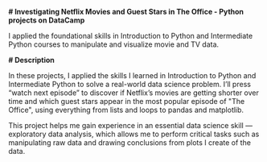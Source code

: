 **# Investigating Netflix Movies and Guest Stars in The Office - Python projects on DataCamp**

I applied the foundational skills in Introduction to Python and Intermediate Python courses to manipulate and visualize movie and TV data.

**# Description**

In these projects, I applied the skills I learned in Introduction to Python and Intermediate Python to solve a real-world data science problem. I’ll press “watch next episode” to discover if Netflix’s movies are getting shorter over time and which guest stars appear in the most popular episode of "The Office", using everything from lists and loops to pandas and matplotlib.

This project helps me gain experience in an essential data science skill — exploratory data analysis, which allows me to perform critical tasks such as manipulating raw data and drawing conclusions from plots I create of the data.
